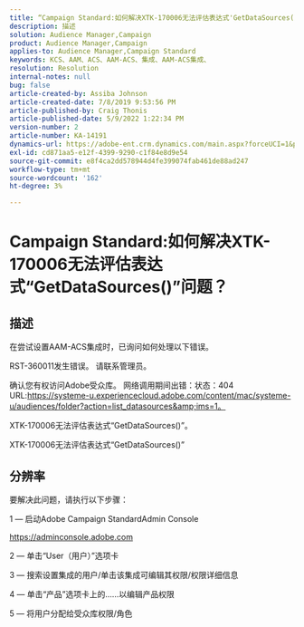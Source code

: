 ```yaml
---
title: “Campaign Standard:如何解决XTK-170006无法评估表达式'GetDataSources()'问题？"
description: 描述
solution: Audience Manager,Campaign
product: Audience Manager,Campaign
applies-to: Audience Manager,Campaign Standard
keywords: KCS、AAM、ACS、AAM-ACS、集成、AAM-ACS集成、
resolution: Resolution
internal-notes: null
bug: false
article-created-by: Assiba Johnson
article-created-date: 7/8/2019 9:53:56 PM
article-published-by: Craig Thonis
article-published-date: 5/9/2022 1:22:34 PM
version-number: 2
article-number: KA-14191
dynamics-url: https://adobe-ent.crm.dynamics.com/main.aspx?forceUCI=1&pagetype=entityrecord&etn=knowledgearticle&id=322eb0db-caa1-e911-a96a-000d3a34e213
exl-id: cd871aa5-e12f-4399-9290-c1f84e8d9e54
source-git-commit: e8f4ca2dd578944d4fe399074fab461de88ad247
workflow-type: tm+mt
source-wordcount: '162'
ht-degree: 3%

---
```


# Campaign Standard:如何解决XTK-170006无法评估表达式“GetDataSources()”问题？

## 描述


在尝试设置AAM-ACS集成时，已询问如何处理以下错误。



RST-360011发生错误。 请联系管理员。

确认您有权访问Adobe受众库。 网络调用期间出错：状态：404 URL:https://systeme-u.experiencecloud.adobe.com/content/mac/systeme-u/audiences/folder?action=list_datasources&amp;ims=1。

XTK-170006无法评估表达式“GetDataSources()”。

XTK-170006无法评估表达式“GetDataSources()”


## 分辨率


要解决此问题，请执行以下步骤：



1 — 启动Adobe Campaign StandardAdmin Console

https://adminconsole.adobe.com

2 — 单击“User（用户）”选项卡

3 — 搜索设置集成的用户/单击该集成可编辑其权限/权限详细信息

4 — 单击“产品”选项卡上的……以编辑产品权限

5 — 将用户分配给受众库权限/角色
